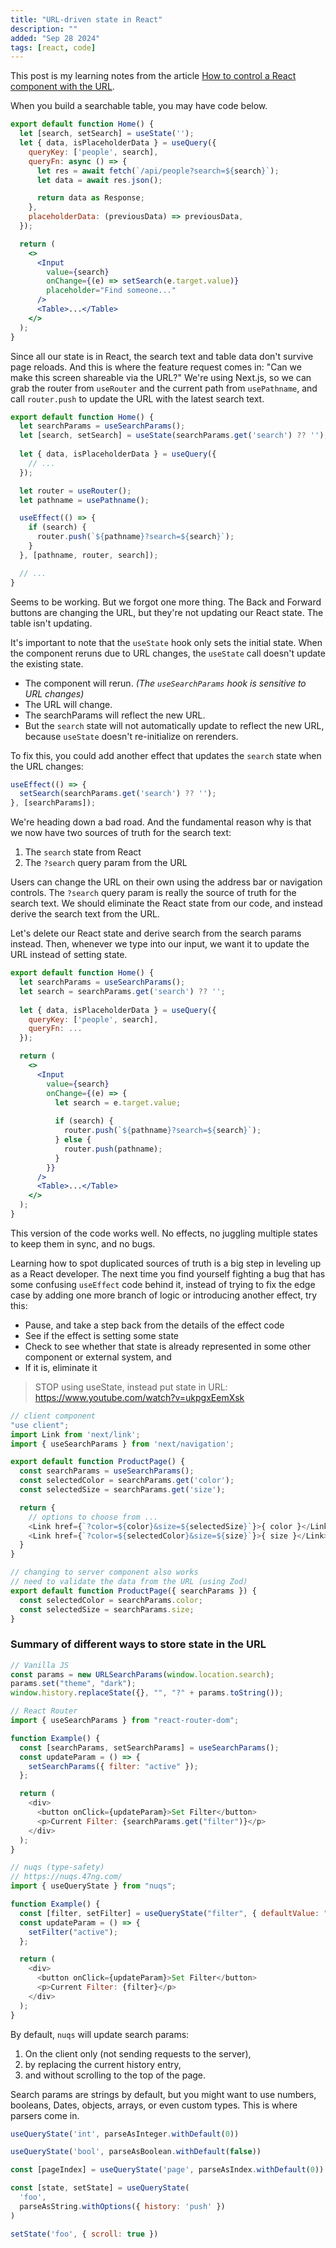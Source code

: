 ```yaml
---
title: "URL-driven state in React"
description: ""
added: "Sep 28 2024"
tags: [react, code]
---
```


This post is my learning notes from the article [How to control a React component with the URL](https://buildui.com/posts/how-to-control-a-react-component-with-the-url).

When you build a searchable table, you may have code below.

```jsx
export default function Home() {
  let [search, setSearch] = useState('');
  let { data, isPlaceholderData } = useQuery({
    queryKey: ['people', search],
    queryFn: async () => {
      let res = await fetch(`/api/people?search=${search}`);
      let data = await res.json();

      return data as Response;
    },
    placeholderData: (previousData) => previousData,
  });

  return (
    <>
      <Input
        value={search} 
        onChange={(e) => setSearch(e.target.value)} 
        placeholder="Find someone..."
      />
      <Table>...</Table>
    </>
  );
}
```

Since all our state is in React, the search text and table data don't survive page reloads. And this is where the feature request comes in: "Can we make this screen shareable via the URL?" We're using Next.js, so we can grab the router from `useRouter` and the current path from `usePathname`, and call `router.push` to update the URL with the latest search text.

```jsx
export default function Home() {
  let searchParams = useSearchParams(); 
  let [search, setSearch] = useState(searchParams.get('search') ?? ''); 
  
  let { data, isPlaceholderData } = useQuery({
    // ...
  });

  let router = useRouter();
  let pathname = usePathname();

  useEffect(() => {
    if (search) {
      router.push(`${pathname}?search=${search}`);
    }
  }, [pathname, router, search]);

  // ...
}
```

Seems to be working. But we forgot one more thing. The Back and Forward buttons are changing the URL, but they're not updating our React state. The table isn't updating.

It's important to note that the `useState` hook only sets the initial state. When the component reruns due to URL changes, the `useState` call doesn't update the existing state.
- The component will rerun. *(The `useSearchParams` hook is sensitive to URL changes)*
- The URL will change.
- The searchParams will reflect the new URL.
- But the `search` state will not automatically update to reflect the new URL, because `useState` doesn't re-initialize on rerenders.

To fix this, you could add another effect that updates the `search` state when the URL changes:

```jsx
useEffect(() => {
  setSearch(searchParams.get('search') ?? '');
}, [searchParams]);
```

We're heading down a bad road. And the fundamental reason why is that we now have two sources of truth for the search text:
1. The `search` state from React
2. The `?search` query param from the URL

Users can change the URL on their own using the address bar or navigation controls. The `?search` query param is really the source of truth for the search text. We should eliminate the React state from our code, and instead derive the search text from the URL.

Let's delete our React state and derive search from the search params instead. Then, whenever we type into our input, we want it to update the URL instead of setting state.

```jsx
export default function Home() {
  let searchParams = useSearchParams();
  let search = searchParams.get('search') ?? '';
  
  let { data, isPlaceholderData } = useQuery({
    queryKey: ['people', search],
    queryFn: ...
  });

  return (
    <>      
      <Input
        value={search}
        onChange={(e) => {
          let search = e.target.value;
          
          if (search) {
            router.push(`${pathname}?search=${search}`);
          } else { 
            router.push(pathname); 
          }
        }}
      />
      <Table>...</Table>
    </>
  );
}
```

This version of the code works well. No effects, no juggling multiple states to keep them in sync, and no bugs.

Learning how to spot duplicated sources of truth is a big step in leveling up as a React developer. The next time you find yourself fighting a bug that has some confusing `useEffect` code behind it, instead of trying to fix the edge case by adding one more branch of logic or introducing another effect, try this:
- Pause, and take a step back from the details of the effect code
- See if the effect is setting some state
- Check to see whether that state is already represented in some other component or external system, and
- If it is, eliminate it

> STOP using useState, instead put state in URL: https://www.youtube.com/watch?v=ukpgxEemXsk

```js
// client component
"use client";
import Link from 'next/link';
import { useSearchParams } from 'next/navigation';

export default function ProductPage() {
  const searchParams = useSearchParams();
  const selectedColor = searchParams.get('color');
  const selectedSize = searchParams.get('size');

  return {
    // options to choose from ...
    <Link href={`?color=${color}&size=${selectedSize}`}>{ color }</Link>
    <Link href={`?color=${selectedColor}&size=${size}`}>{ size }</Link>
  }
}

// changing to server component also works
// need to validate the data from the URL (using Zod)
export default function ProductPage({ searchParams }) {
  const selectedColor = searchParams.color;
  const selectedSize = searchParams.size;
}
```

### Summary of different ways to store state in the URL

```js
// Vanilla JS
const params = new URLSearchParams(window.location.search);
params.set("theme", "dark");
window.history.replaceState({}, "", "?" + params.toString());
```

```js
// React Router
import { useSearchParams } from "react-router-dom";

function Example() {
  const [searchParams, setSearchParams] = useSearchParams();
  const updateParam = () => {
    setSearchParams({ filter: "active" });
  };

  return (
    <div>
      <button onClick={updateParam}>Set Filter</button>
      <p>Current Filter: {searchParams.get("filter")}</p>
    </div>
  );
}
```

```js
// nuqs (type-safety)
// https://nuqs.47ng.com/
import { useQueryState } from "nuqs";

function Example() {
  const [filter, setFilter] = useQueryState("filter", { defaultValue: "all" });
  const updateParam = () => {
    setFilter("active");
  };

  return (
    <div>
      <button onClick={updateParam}>Set Filter</button>
      <p>Current Filter: {filter}</p>
    </div>
  );
}
```

By default, `nuqs` will update search params:
1. On the client only (not sending requests to the server),
2. by replacing the current history entry,
3. and without scrolling to the top of the page.

Search params are strings by default, but you might want to use numbers, booleans, Dates, objects, arrays, or even custom types. This is where parsers come in.

```js
useQueryState('int', parseAsInteger.withDefault(0))

useQueryState('bool', parseAsBoolean.withDefault(false))

const [pageIndex] = useQueryState('page', parseAsIndex.withDefault(0))

const [state, setState] = useQueryState(
  'foo',
  parseAsString.withOptions({ history: 'push' })
)

setState('foo', { scroll: true })
```